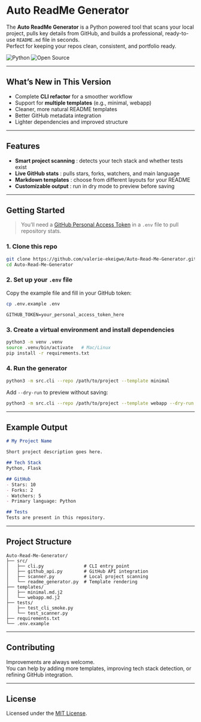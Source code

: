 # Auto ReadMe Generator

The **Auto ReadMe Generator** is a Python powered tool that scans your local project, pulls key details from GitHub, and builds a professional, ready-to-use `README.md` file in seconds.  
Perfect for keeping your repos clean, consistent, and portfolio ready.

![Python](https://img.shields.io/badge/Python-3.9+-blue?style=for-the-badge&logo=python)
![Open Source](https://img.shields.io/badge/Open%20Source-Yes-brightgreen?style=for-the-badge&logo=github)

---

## What’s New in This Version

- Complete **CLI refactor** for a smoother workflow  
- Support for **multiple templates** (e.g., minimal, webapp)  
- Cleaner, more natural README templates  
- Better GitHub metadata integration  
- Lighter dependencies and improved structure  

---

## Features

- **Smart project scanning** : detects your tech stack and whether tests exist  
- **Live GitHub stats** : pulls stars, forks, watchers, and main language  
- **Markdown templates** : choose from different layouts for your README  
- **Customizable output** : run in dry mode to preview before saving  

---

## Getting Started

> You’ll need a [GitHub Personal Access Token](https://github.com/settings/tokens) in a `.env` file to pull repository stats.

### 1. Clone this repo

```bash
git clone https://github.com/valerie-ekeigwe/Auto-Read-Me-Generator.git
cd Auto-Read-Me-Generator
```

### 2. Set up your `.env` file

Copy the example file and fill in your GitHub token:

```bash
cp .env.example .env
```

```env
GITHUB_TOKEN=your_personal_access_token_here
```

### 3. Create a virtual environment and install dependencies

```bash
python3 -m venv .venv
source .venv/bin/activate   # Mac/Linux
pip install -r requirements.txt
```

### 4. Run the generator

```bash
python3 -m src.cli --repo /path/to/project --template minimal
```

Add `--dry-run` to preview without saving:

```bash
python3 -m src.cli --repo /path/to/project --template webapp --dry-run
```

---

## Example Output

```md
# My Project Name

Short project description goes here.

## Tech Stack
Python, Flask

## GitHub
- Stars: 10
- Forks: 2
- Watchers: 5
- Primary language: Python

## Tests
Tests are present in this repository.
```

---

## Project Structure

```
Auto-Read-Me-Generator/
├── src/
│   ├── cli.py               # CLI entry point
│   ├── github_api.py        # GitHub API integration
│   ├── scanner.py           # Local project scanning
│   └── readme_generator.py  # Template rendering
├── templates/
│   ├── minimal.md.j2
│   └── webapp.md.j2
├── tests/
│   ├── test_cli_smoke.py
│   └── test_scanner.py
├── requirements.txt
└── .env.example
```

---

## Contributing

Improvements are always welcome.  
You can help by adding more templates, improving tech stack detection, or refining GitHub integration.  

---

## License

Licensed under the [MIT License](LICENSE).
